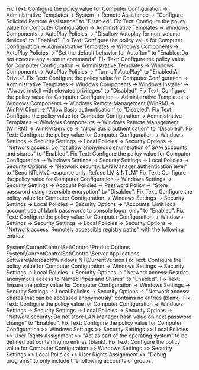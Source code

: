 Fix Text: Configure the policy value for Computer Configuration -> Administrative Templates -> System -> Remote Assistance -> "Configure Solicited Remote Assistance" to "Disabled".
Fix Text: Configure the policy value for Computer Configuration -> Administrative Templates -> Windows Components -> AutoPlay Policies -> "Disallow Autoplay for non-volume devices" to "Enabled".
Fix Text: Configure the policy value for Computer Configuration -> Administrative Templates -> Windows Components -> AutoPlay Policies -> "Set the default behavior for AutoRun" to "Enabled:Do not execute any autorun commands".
Fix Text: Configure the policy value for Computer Configuration -> Administrative Templates -> Windows Components -> AutoPlay Policies -> "Turn off AutoPlay" to "Enabled:All Drives".
Fix Text: Configure the policy value for Computer Configuration -> Administrative Templates -> Windows Components -> Windows Installer -> "Always install with elevated privileges" to "Disabled".
Fix Text: Configure the policy value for Computer Configuration -> Administrative Templates -> Windows Components -> Windows Remote Management (WinRM) -> WinRM Client -> "Allow Basic authentication" to "Disabled".
Fix Text: Configure the policy value for Computer Configuration -> Administrative Templates -> Windows Components -> Windows Remote Management (WinRM) -> WinRM Service -> "Allow Basic authentication" to "Disabled".
Fix Text: Configure the policy value for Computer Configuration -> Windows Settings -> Security Settings -> Local Policies -> Security Options -> "Network access: Do not allow anonymous enumeration of SAM accounts and shares" to "Enabled".
Fix Text: Configure the policy value for Computer Configuration -> Windows Settings -> Security Settings -> Local Policies -> Security Options -> "Network security: LAN Manager authentication level" to "Send NTLMv2 response only. Refuse LM & NTLM"
Fix Text: Configure the policy value for Computer Configuration -> Windows Settings -> Security Settings -> Account Policies -> Password Policy -> "Store password using reversible encryption" to "Disabled".
Fix Text: Configure the policy value for Computer Configuration -> Windows Settings -> Security Settings -> Local Policies -> Security Options -> "Accounts: Limit local account use of blank passwords to console logon only" to "Enabled".
Fix Text: Configure the policy value for Computer Configuration -> Windows Settings -> Security Settings -> Local Policies -> Security Options -> "Network access: Remotely accessible registry paths" with the following entries:

System\CurrentControlSet\Control\ProductOptions 
System\CurrentControlSet\Control\Server Applications 
Software\Microsoft\Windows NT\CurrentVersion
Fix Text: Configure the policy value for Computer Configuration -> Windows Settings -> Security Settings -> Local Policies -> Security Options -> "Network access: Restrict anonymous access to Named Pipes and Shares" to "Enabled".
Fix Text: Ensure the policy value for Computer Configuration -> Windows Settings -> Security Settings -> Local Policies -> Security Options -> "Network access: Shares that can be accessed anonymously" contains no entries (blank).
Fix Text: Configure the policy value for Computer Configuration -> Windows Settings -> Security Settings -> Local Policies -> Security Options -> "Network security: Do not store LAN Manager hash value on next password change" to "Enabled".
Fix Text: Configure the policy value for Computer Configuration >> Windows Settings >> Security Settings >> Local Policies >> User Rights Assignment >> "Act as part of the operating system" to be defined but containing no entries (blank).
Fix Text: Configure the policy value for Computer Configuration >> Windows Settings >> Security Settings >> Local Policies >> User Rights Assignment >> "Debug programs" to only include the following accounts or groups: